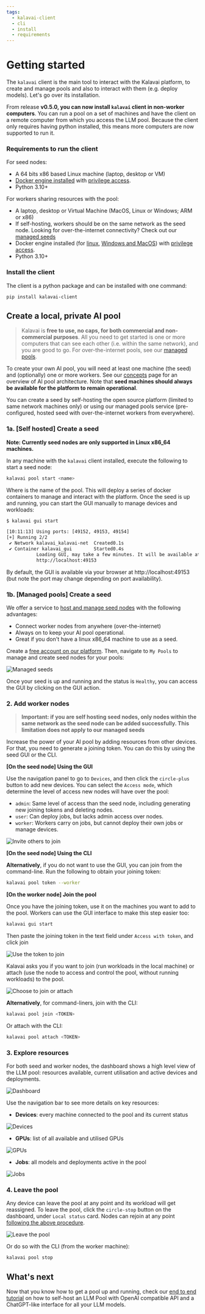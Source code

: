 ```yaml
---
tags:
  - kalavai-client
  - cli
  - install
  - requirements
---
```


# Getting started

The `kalavai` client is the main tool to interact with the Kalavai platform, to create and manage pools and also to interact with them (e.g. deploy models). Let's go over its installation. 

From release **v0.5.0, you can now install `kalavai` client in non-worker computers**. You can run a pool on a set of machines and have the client on a remote computer from which you access the LLM pool. Because the client only requires having python installed, this means more computers are now supported to run it.


### Requirements to run the client

For seed nodes:
- A 64 bits x86 based Linux machine (laptop, desktop or VM)
- [Docker engine installed](https://docs.docker.com/engine/install/ubuntu/) with [privilege access](https://docs.docker.com/engine/containers/run/#runtime-privilege-and-linux-capabilities).
- Python 3.10+

For workers sharing resources with the pool:

- A laptop, desktop or Virtual Machine (MacOS, Linux or Windows; ARM or x86)
- If self-hosting, workers should be on the same network as the seed node. Looking for over-the-internet connectivity? Check out our [managed seeds](#1b-managed-pools-create-a-seed)
- Docker engine installed (for [linux](https://docs.docker.com/engine/install/ubuntu/), [Windows and MacOS](https://docs.docker.com/desktop/)) with [privilege access](https://docs.docker.com/engine/containers/run/#runtime-privilege-and-linux-capabilities).
- Python 3.10+


### Install the client

The client is a python package and can be installed with one command:

```bash
pip install kalavai-client
```


## Create a local, private AI pool

> Kalavai is **free to use, no caps, for both commercial and non-commercial purposes**. All you need to get started is one or more computers that can see each other (i.e. within the same network), and you are good to go. For over-the-internet pools, see our [managed pools](#1b-managed-pools-create-a-seed).

To create your own AI pool, you will need at least one machine (the seed) and (optionally) one or more workers. See our [concepts](./concepts.md) page for an overview of AI pool architecture. Note that **seed machines should always be available for the platform to remain operational**.

You can create a seed by self-hosting the open source platform (limited to same network machines only) or using our managed pools service (pre-configured, hosted seed with over-the-internet workers from everywhere).

### 1a. [Self hosted] Create a seed

**Note: Currently seed nodes are only supported in Linux x86_64 machines.** 

In any machine with the `kalavai` client installed, execute the following to start a seed node:
```bash
kalavai pool start <name>
```

Where <name> is the name of the pool. This will deploy a series of docker containers to manage and interact with the platform. Once the seed is up and running, you can start the GUI manually to manage devices and workloads:

```bash
$ kalavai gui start

[10:11:13] Using ports: [49152, 49153, 49154]                                      cli.py:236
[+] Running 2/2
 ✔ Network kalavai_kalavai-net  Created0.1s  
 ✔ Container kalavai_gui        Started0.4s  
           Loading GUI, may take a few minutes. It will be available at            cli.py:258
           http://localhost:49153
```

By default, the GUI is available via your browser at http://localhost:49153 (but note the port may change depending on port availability).


### 1b. [Managed pools] Create a seed

We offer a service to [host and manage seed nodes](https://platform.kalavai.net) with the following advantages:
- Connect worker nodes from anywhere (over-the-internet)
- Always on to keep your AI pool operational.
- Great if you don't have a linux x86_64 machine to use as a seed.

Create a [free account on our platform](https://platform.kalavai.net). Then, navigate to `My Pools` to manage and create seed nodes for your pools:

![Managed seeds](assets/images/managed_pools.png)

Once your seed is up and running and the status is `Healthy`, you can access the GUI by clicking on the GUI action.


### 2. Add worker nodes

> **Important: if you are self hosting seed nodes, only nodes within the same network as the seed node can be added successfully. This limitation does not apply to our managed seeds**

Increase the power of your AI pool by adding resources from other devices. For that, you need to generate a joining token. You can do this by using the seed GUI or the CLI.

**[On the seed node] Using the GUI**

Use the navigation panel to go to `Devices`, and then click the `circle-plus` button to add new devices. You can select the `Access mode`, which determine the level of access new nodes will have over the pool:
- `admin`: Same level of access than the seed node, including generating new joining tokens and deleting nodes.
- `user`: Can deploy jobs, but lacks admin access over nodes.
- `worker`: Workers carry on jobs, but cannot deploy their own jobs or manage devices.

![Invite others to join](assets/images/ui_devices_invite.png)

**[On the seed node] Using the CLI**

**Alternatively**, if you do not want to use the GUI, you can join from the command-line. Run the following to obtain your joining token:

```bash
kalavai pool token --worker
```

**[On the worker node] Join the pool**

Once you have the joining token, use it on the machines you want to add to the pool. Workers can use the GUI interface to make this step easier too:

```bash
kalavai gui start
```

Then paste the joining token in the text field under `Access with token`, and click join

![Use the token to join](assets/images/ui_join_part1.png)

Kalavai asks you if you want to join (run workloads in the local machine) or attach (use the node to access and control the pool, without running workloads) to the pool. 

![Choose to join or attach](assets/images/ui_join_part2.png)

**Alternatively**, for command-liners, join with the CLI:

```bash
kalavai pool join <TOKEN>
```

Or attach with the CLI:

```bash
kalavai pool attach <TOKEN>
```

### 3. Explore resources

For both seed and worker nodes, the dashboard shows a high level view of the LLM pool: resources available, current utilisation and active devices and deployments.

![Dashboard](assets/images/ui_dashboard_multiple.png)

Use the navigation bar to see more details on key resources:

- **Devices**: every machine connected to the pool and its current status

![Devices](assets/images/ui_all_devices.png)

- **GPUs**: list of all available and utilised GPUs

![GPUs](assets/images/ui_all_gpus.png)

- **Jobs**: all models and deployments active in the pool

![Jobs](assets/images/ui_monitor_jobs.png)


### 4. Leave the pool

Any device can leave the pool at any point and its workload will get reassigned. To leave the pool, click the `circle-stop` button on the dashboard, under `Local status` card. Nodes can rejoin at any point [following the above procedure](#2-add-worker-nodes).

![Leave the pool](assets/images/ui_leave_pool.png)

Or do so with the CLI (from the worker machine):

```bash
kalavai pool stop
```

## What's next

Now that you know how to get a pool up and running, check our [end to end tutorial](self_hosted_llm_pool.md) on how to self-host an LLM Pool with OpenAI compatible API and a ChatGPT-like interface for all your LLM models.
